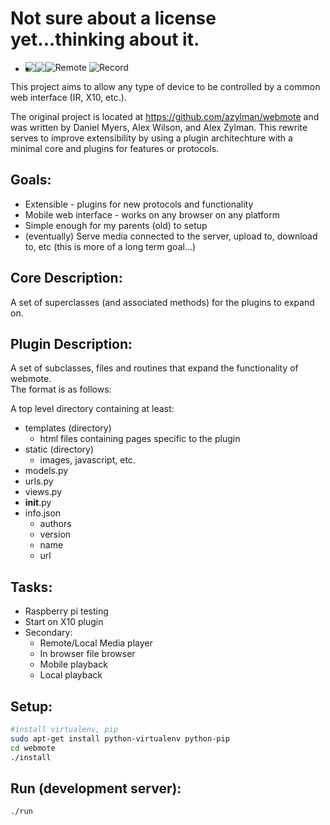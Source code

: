 Not sure about a license yet...thinking about it.
=================================================

<ul>
    <li style="float:left">
        <img src="https://raw.github.com/dmritard96/webmote/master/server/webmote_django/static/remote.png" />
   </li>
   <li style="float:left">
        <img src="https://raw.github.com/dmritard96/webmote/master/server/webmote_django/static/remote.png"/>
   </li>
</ul>

![Remote](https://raw.github.com/dmritard96/webmote/master/server/webmote_django/static/remote.png)
![Record](https://raw.github.com/dmritard96/webmote/master/server/webmote_django/static/record.png)


This project aims to allow any type of device to be controlled by a common web interface (IR, X10, etc.).

The original project is located at https://github.com/azylman/webmote and was written by Daniel Myers, Alex Wilson, and Alex Zylman. This rewrite serves to improve extensibility by using a plugin architechture with a minimal core and plugins for features or protocols.


Goals:
------
* Extensible - plugins for new protocols and functionality  
* Mobile web interface - works on any browser on any platform  
* Simple enough for my parents (old) to setup  
* (eventually) Serve media connected to the server, upload to, download to, etc (this is more of a long term goal...)  


Core Description:
-----------------
A set of superclasses (and associated methods) for the plugins to expand on.


Plugin Description:
-------------------
A set of subclasses, files and routines that expand the functionality of webmote.  
The format is as follows:  

A top level directory containing at least:  
* templates (directory)  
  * html files containing pages specific to the plugin  
* static    (directory)  
  * images, javascript, etc.  
* models.py  
* urls.py  
* views.py  
* __init__.py  
* info.json  
  * authors  
  * version  
  * name  
  * url  


Tasks:
------
* Raspberry pi testing  
* Start on X10 plugin  
* Secondary:  
  * Remote/Local Media player  
  * In browser file browser  
  * Mobile playback  
  * Local playback  
 

Setup:
------
```bash
#install virtualenv, pip
sudo apt-get install python-virtualenv python-pip
cd webmote
./install
```


Run (development server):
-------------------------
```bash
./run
```
